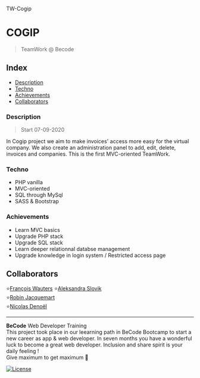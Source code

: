 TW-Cogip
# COGIP
> TeamWork @ Becode

##  Index

-   [Description](#description)  
-   [Techno](#techno)  
-   [Achievements](#achievements)
-   [Collaborators](#collaborators)


### Description 
> Start 07-09-2020

In Cogip project we aim to make invoices' access more easy for the virtual company.
We also create an administration panel to add, edit, delete, invoices and companies.
This is the first MVC-oriented TeamWork. 


### Techno 
*   PHP vanilla
*   MVC-oriented
*   SQL through MySql
*   SASS & Bootstrap


### Achievements 
* Learn MVC basics
* Upgrade PHP stack
* Upgrade SQL stack
* Learn deeper relationnal databse management 
* Upgrade knowledge in login system / Restricted access page


## Collaborators
:star:[François Wauters](https://github.com/fwauters)
:star:[Aleksandra Slovik](https://github.com/88aleksandra88)  
:star:[Robin Jacquemart](https://github.com/JackRob)  
:star:[Nicolas Denoël](https://github.com/nicode-io/) 


---
**BeCode** Web Developer Training  
This project took place in our leearning path in BeCode Bootcamp to start a new career as app & web developer.
In seven months you have a wonderful luck to become a great web developer. Inclusion and share spirit is your daily feeling !  
Give maximum to get maximum :rocket:


[![License](http://img.shields.io/:license-mit-blue.svg?style=flat-square)](http://badges.mit-license.org)




